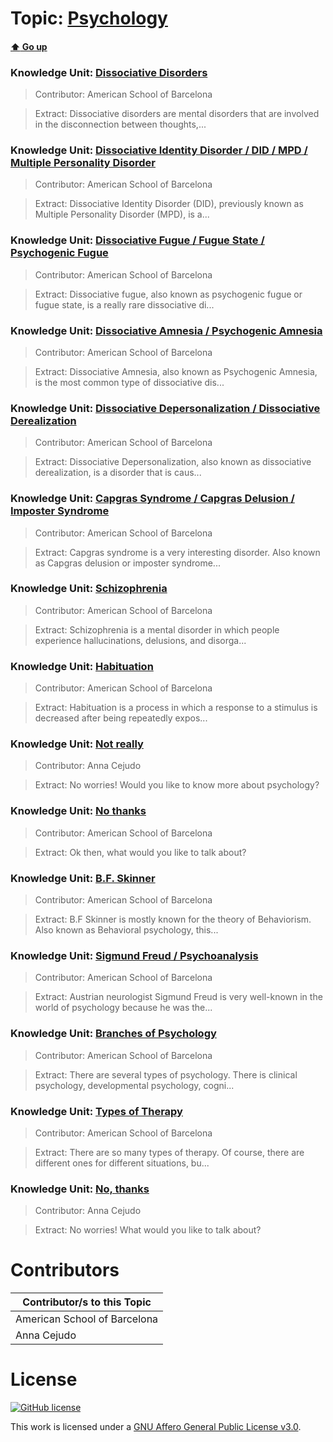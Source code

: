 # Topic: [Psychology](../topics/psychology.md) 
#### [:arrow_up: Go up](../README.md)

### Knowledge Unit: [Dissociative Disorders ](../knowledge_units/psychology/dissociative-disorders.md)

> Contributor: American School of Barcelona

> Extract: Dissociative disorders are mental disorders that are involved in the disconnection between thoughts,...


### Knowledge Unit: [Dissociative Identity Disorder  / DID  / MPD  / Multiple Personality Disorder ](../knowledge_units/psychology/dissociative-identity-disorder.md)

> Contributor: American School of Barcelona

> Extract: Dissociative Identity Disorder (DID), previously known as Multiple Personality Disorder (MPD), is a...


### Knowledge Unit: [Dissociative Fugue  / Fugue State  / Psychogenic Fugue ](../knowledge_units/psychology/dissociative-fugue.md)

> Contributor: American School of Barcelona

> Extract: Dissociative fugue, also known as psychogenic fugue or fugue state, is a really rare dissociative di...

     
### Knowledge Unit: [Dissociative Amnesia  / Psychogenic Amnesia ](../knowledge_units/psychology/dissociative-amnesia.md)

> Contributor: American School of Barcelona

> Extract: Dissociative Amnesia, also known as Psychogenic Amnesia, is the most common type of dissociative dis...

 
### Knowledge Unit: [Dissociative Depersonalization  / Dissociative Derealization ](../knowledge_units/psychology/dissociative-depersonalization.md)

> Contributor: American School of Barcelona

> Extract: Dissociative Depersonalization, also known as dissociative derealization, is a disorder that is caus...

 
### Knowledge Unit: [Capgras Syndrome  / Capgras Delusion  / Imposter Syndrome ](../knowledge_units/psychology/capgras-syndrome.md)

> Contributor: American School of Barcelona

> Extract: Capgras syndrome is a very interesting disorder. Also known as Capgras delusion or imposter syndrome...

  
### Knowledge Unit: [Schizophrenia ](../knowledge_units/psychology/schizophrenia.md)

> Contributor: American School of Barcelona

> Extract: Schizophrenia is a mental disorder in which people experience hallucinations, delusions, and disorga...


### Knowledge Unit: [Habituation ](../knowledge_units/psychology/habituation.md)

> Contributor: American School of Barcelona

> Extract: Habituation is a process in which a response to a stimulus is decreased after being repeatedly expos...


### Knowledge Unit: [Not really ](../knowledge_units/psychology/not-really.md)

> Contributor: Anna Cejudo

> Extract: No worries! Would you like to know more about psychology?


### Knowledge Unit: [No thanks ](../knowledge_units/psychology/no-thanks.md)

> Contributor: American School of Barcelona

> Extract: Ok then, what would you like to talk about?


### Knowledge Unit: [B.F. Skinner ](../knowledge_units/psychology/bf-skinner.md)

> Contributor: American School of Barcelona

> Extract: B.F Skinner is mostly known for the theory of Behaviorism. Also known as Behavioral psychology, this...


### Knowledge Unit: [Sigmund Freud  / Psychoanalysis ](../knowledge_units/psychology/sigmund-freud.md)

> Contributor: American School of Barcelona

> Extract: Austrian neurologist Sigmund Freud is very well-known in the world of psychology because he was the...

 
### Knowledge Unit: [Branches of Psychology ](../knowledge_units/psychology/branches-of-psychology.md)

> Contributor: American School of Barcelona

> Extract: There are several types of psychology. There is clinical psychology, developmental psychology, cogni...


### Knowledge Unit: [Types of Therapy ](../knowledge_units/psychology/types-of-therapy.md)

> Contributor: American School of Barcelona

> Extract: There are so many types of therapy. Of course, there are different ones for different situations, bu...


### Knowledge Unit: [No, thanks ](../knowledge_units/psychology/no-thanks.md)

> Contributor: Anna Cejudo

> Extract: No worries! What would you like to talk about?


# Contributors

| Contributor/s to this Topic |
| - |  
| American School of Barcelona |  
| Anna Cejudo |    


# License
[![GitHub license](https://img.shields.io/github/license/inbrainz/cerebro)](https://github.com/inbrainz/cerebro/blob/master/LICENSE)

This work is licensed under a [GNU Affero General Public License v3.0](https://www.gnu.org/licenses/agpl-3.0.txt).